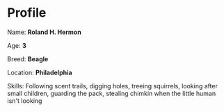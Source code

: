 # Profile

Name: **Roland H. Hermon**

Age: **3**

Breed: **Beagle**

Location: **Philadelphia**

Skills: Following scent trails, digging holes, treeing squirrels, looking after small children, guarding the pack, stealing chimkin when the little human isn't looking
